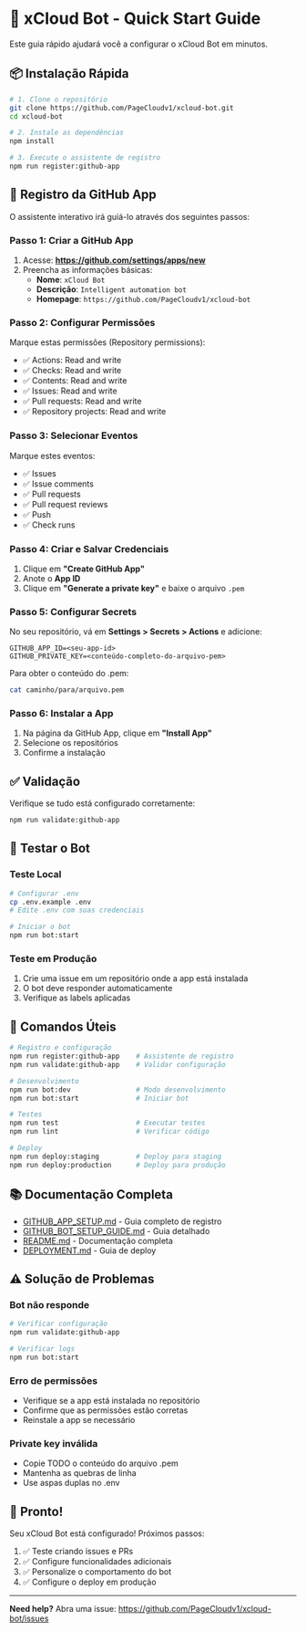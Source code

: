 # 🚀 xCloud Bot - Quick Start Guide

Este guia rápido ajudará você a configurar o xCloud Bot em minutos.

## 📦 Instalação Rápida

```bash
# 1. Clone o repositório
git clone https://github.com/PageCloudv1/xcloud-bot.git
cd xcloud-bot

# 2. Instale as dependências
npm install

# 3. Execute o assistente de registro
npm run register:github-app
```

## 🤖 Registro da GitHub App

O assistente interativo irá guiá-lo através dos seguintes passos:

### Passo 1: Criar a GitHub App

1. Acesse: **https://github.com/settings/apps/new**
2. Preencha as informações básicas:
   - **Nome**: `xCloud Bot`
   - **Descrição**: `Intelligent automation bot`
   - **Homepage**: `https://github.com/PageCloudv1/xcloud-bot`

### Passo 2: Configurar Permissões

Marque estas permissões (Repository permissions):

- ✅ Actions: Read and write
- ✅ Checks: Read and write
- ✅ Contents: Read and write
- ✅ Issues: Read and write
- ✅ Pull requests: Read and write
- ✅ Repository projects: Read and write

### Passo 3: Selecionar Eventos

Marque estes eventos:

- ✅ Issues
- ✅ Issue comments
- ✅ Pull requests
- ✅ Pull request reviews
- ✅ Push
- ✅ Check runs

### Passo 4: Criar e Salvar Credenciais

1. Clique em **"Create GitHub App"**
2. Anote o **App ID**
3. Clique em **"Generate a private key"** e baixe o arquivo `.pem`

### Passo 5: Configurar Secrets

No seu repositório, vá em **Settings > Secrets > Actions** e adicione:

```
GITHUB_APP_ID=<seu-app-id>
GITHUB_PRIVATE_KEY=<conteúdo-completo-do-arquivo-pem>
```

Para obter o conteúdo do .pem:

```bash
cat caminho/para/arquivo.pem
```

### Passo 6: Instalar a App

1. Na página da GitHub App, clique em **"Install App"**
2. Selecione os repositórios
3. Confirme a instalação

## ✅ Validação

Verifique se tudo está configurado corretamente:

```bash
npm run validate:github-app
```

## 🎯 Testar o Bot

### Teste Local

```bash
# Configurar .env
cp .env.example .env
# Edite .env com suas credenciais

# Iniciar o bot
npm run bot:start
```

### Teste em Produção

1. Crie uma issue em um repositório onde a app está instalada
2. O bot deve responder automaticamente
3. Verifique as labels aplicadas

## 🔧 Comandos Úteis

```bash
# Registro e configuração
npm run register:github-app    # Assistente de registro
npm run validate:github-app    # Validar configuração

# Desenvolvimento
npm run bot:dev                # Modo desenvolvimento
npm run bot:start              # Iniciar bot

# Testes
npm run test                   # Executar testes
npm run lint                   # Verificar código

# Deploy
npm run deploy:staging         # Deploy para staging
npm run deploy:production      # Deploy para produção
```

## 📚 Documentação Completa

- [GITHUB_APP_SETUP.md](./GITHUB_APP_SETUP.md) - Guia completo de registro
- [GITHUB_BOT_SETUP_GUIDE.md](./GITHUB_BOT_SETUP_GUIDE.md) - Guia detalhado
- [README.md](./README.md) - Documentação completa
- [DEPLOYMENT.md](./DEPLOYMENT.md) - Guia de deploy

## ⚠️ Solução de Problemas

### Bot não responde

```bash
# Verificar configuração
npm run validate:github-app

# Verificar logs
npm run bot:start
```

### Erro de permissões

- Verifique se a app está instalada no repositório
- Confirme que as permissões estão corretas
- Reinstale a app se necessário

### Private key inválida

- Copie TODO o conteúdo do arquivo .pem
- Mantenha as quebras de linha
- Use aspas duplas no .env

## 🎉 Pronto!

Seu xCloud Bot está configurado! Próximos passos:

1. ✅ Teste criando issues e PRs
2. ✅ Configure funcionalidades adicionais
3. ✅ Personalize o comportamento do bot
4. ✅ Configure o deploy em produção

---

**Need help?** Abra uma issue: https://github.com/PageCloudv1/xcloud-bot/issues
